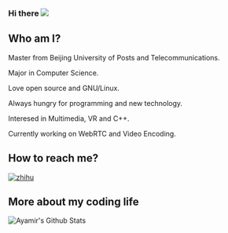 ### Hi there ![](https://visitor-badge.glitch.me/badge?page_id=ayamir.ayamir)

## Who am I?

Master from Beijing University of Posts and Telecommunications.

Major in Computer Science.

Love open source and GNU/Linux.

Always hungry for programming and new technology.

Interesed in Multimedia, VR and C++.

Currently working on WebRTC and Video Encoding.

## How to reach me?

[![zhihu](https://img.shields.io/static/v1?style=flat-square&logo=zhihu&label=&message=@ayamir&color=eaeff9&labelColor=96CDFB)](https://www.zhihu.com/people/MiraculousMoon)

## More about my coding life

![Ayamir's Github Stats](https://github-readme-stats.vercel.app/api?username=ayamir&count_private=true&show_icons=true&bg_color=161320&text_color=D9E0EE&icon_color=DDB6F2&title_color=96CDFB)

<!--
[Language Overview](https://github.com/ayamir/github-stats/blob/master/generated/languages.svg)
-->
